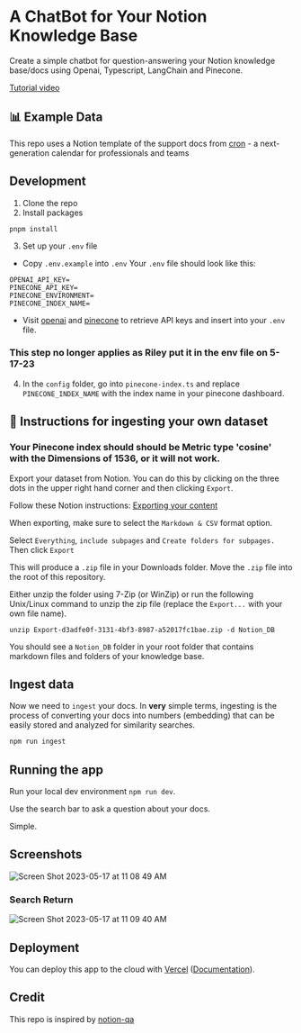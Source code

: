 # A ChatBot for Your Notion Knowledge Base

Create a simple chatbot for question-answering your Notion knowledge base/docs using Openai, Typescript, LangChain and Pinecone.

[Tutorial video](https://www.youtube.com/watch?v=prbloUGlvLE)

## 📊 Example Data

This repo uses a Notion template of the support docs from [cron](https://cronhq.notion.site/Cron-Calendar-5625be54feac4e13a75b10271b65ddb7) - a next-generation calendar for professionals and teams

## Development

1. Clone the repo
2. Install packages

```
pnpm install
```

3. Set up your `.env` file

- Copy `.env.example` into `.env`
  Your `.env` file should look like this:

```
OPENAI_API_KEY=
PINECONE_API_KEY=
PINECONE_ENVIRONMENT=
PINECONE_INDEX_NAME=
```

- Visit [openai](https://help.openai.com/en/articles/4936850-where-do-i-find-my-secret-api-key) and [pinecone](https://www.pinecone.io/) to retrieve API keys and insert into your `.env` file.


### This step no longer applies as Riley put it in the env file on 5-17-23

4. In the `config` folder, go into `pinecone-index.ts` and replace `PINECONE_INDEX_NAME` with the index name in your pinecone dashboard.

## 🧑 Instructions for ingesting your own dataset

### Your Pinecone index should should be Metric type 'cosine' with the Dimensions of 1536, or it will not work.

Export your dataset from Notion. You can do this by clicking on the three dots in the upper right hand corner and then clicking `Export`.

Follow these Notion instructions: [Exporting your content](https://www.notion.so/help/export-your-content)

When exporting, make sure to select the `Markdown & CSV` format option.

Select `Everything`, `include subpages` and `Create folders for subpages.` Then click `Export`

This will produce a `.zip` file in your Downloads folder. Move the `.zip` file into the root of this repository.

Either unzip the folder using 7-Zip (or WinZip) or run the following Unix/Linux command to unzip the zip file (replace the `Export...` with your own file name).

```shell
unzip Export-d3adfe0f-3131-4bf3-8987-a52017fc1bae.zip -d Notion_DB
```

You should see a `Notion_DB` folder in your root folder that contains markdown files and folders of your knowledge base.

## Ingest data

Now we need to `ingest` your docs. In **very** simple terms, ingesting is the process of converting your docs into numbers (embedding) that can be easily stored and analyzed for similarity searches.

```bash
npm run ingest

```

## Running the app

Run your local dev environment `npm run dev`.

Use the search bar to ask a question about your docs.

Simple.


## Screenshots

![Screen Shot 2023-05-17 at 11 08 49 AM](https://github.com/paper-co/notion-chat-langchain-hackathon/assets/25120457/20e5da07-0605-462b-887e-d6c37c4b9e1e)

### Search Return
![Screen Shot 2023-05-17 at 11 09 40 AM](https://github.com/paper-co/notion-chat-langchain-hackathon/assets/25120457/470e3fd0-07b0-4264-8c2e-2cfc86d0158b)

## Deployment

You can deploy this app to the cloud with [Vercel](https://vercel.com) ([Documentation](https://nextjs.org/docs/deployment)).

## Credit

This repo is inspired by [notion-qa](https://github.com/hwchase17/notion-qa)
